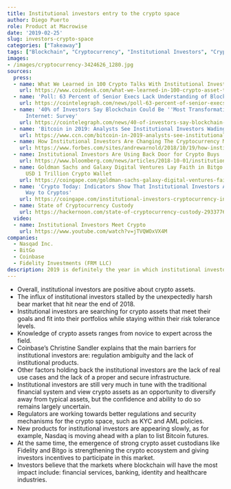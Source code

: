 ```yaml
---
title: Institutional investors entry to the crypto space
author: Diego Puerto
role: Product at Macrowise
date: '2019-02-25'
slug: investors-crypto-space
categories: ["Takeaway"]
tags: ["Blockchain", "Cryptocurrency", "Institutional Investors", "Crypto Custodies", "KYC/AML"]
images:
- /images/cryptocurrency-3424626_1280.jpg
sources:
  press:
  - name: What We Learned in 100 Crypto Talks With Institutional Investors
    url: https://www.coindesk.com/what-we-learned-in-100-crypto-asset-talks-with-institutional-investors?msg=You+were+successfully+subscribed
  - name: 'Poll: 63 Percent of Senior Execs Lack Understanding of Blockchain Tech'
    url: https://cointelegraph.com/news/poll-63-percent-of-senior-execs-lack-understanding-of-blockchain-tech
  - name: '40% of Investors Say Blockchain Could Be ''Most Transformative'' Tech Since
      Internet: Survey'
    url: https://cointelegraph.com/news/40-of-investors-say-blockchain-could-be-most-transformative-tech-since-internet-survey
  - name: 'Bitcoin in 2019: Analysts See Institutional Investors Wading into Crypto'
    url: https://www.ccn.com/bitcoin-in-2019-analysts-see-institutional-investors-wading-into-crypto/
  - name: How Institutional Investors Are Changing The Cryptocurrency Market
    url: https://www.forbes.com/sites/andrewarnold/2018/10/19/how-institutional-investors-are-changing-the-cryptocurrency-market/#5397b501ffe9
  - name: Institutional Investors Are Using Back Door for Crypto Buys
    url: https://www.bloomberg.com/news/articles/2018-10-01/institutional-investors-are-using-back-door-for-crypto-purchases
  - name: Goldman Sachs and Galaxy Digital Ventures Lay Faith in Bitgo’s Vision of
      USD 1 Trillion Crypto Wallet
    url: https://coingape.com/goldman-sachs-galaxy-digital-ventures-faith-in-bitgo/
  - name: 'Crypto Today: Indicators Show That Institutional Investors Are Making Their
      Way to Cryptos'
    url: https://coingape.com/institutional-investors-cryptocurrency-investments/
  - name: State of Cryptocurrency Custody
    url: https://hackernoon.com/state-of-cryptocurrency-custody-2933776835a2
  video:
  - name: Institutional Investors Meet Crypto
    url: https://www.youtube.com/watch?v=jTVQWOxVX4M
companies:
  - Nasqad Inc.
  - BitGo
  - Coinbase
  - Fidelity Investments (FRM LLC)
description: 2019 is definitely the year in which institutional investors capital is flowing into the crypto space.
---
```


- Overall, institutional investors are positive about crypto assets.
- The influx of institutional investors stalled by the unexpectedly harsh bear market that hit near the end of 2018.
- Institutional investors are searching for crypto assets that meet their goals and fit into their portfolios while staying within their risk tolerance levels.
- Knowledge of crypto assets ranges from novice to expert across the field.
- Coinbase’s Christine Sandler explains that the main barriers for institutional investors are: regulation ambiguity and the lack of institutional products.
- Other factors holding back the institutional investors are the lack of real use cases and the lack of a proper and secure infrastructure.
- Institutional investors are still very much in tune with the traditional financial system and view crypto assets as an opportunity to diversify away from typical assets, but the confidence and ability to do so remains largely uncertain.
- Regulators are working towards better regulations and security mechanisms for the crypto space, such as KYC and AML policies.
- New products for institutional investors are appearing slowly, as for example, Nasdaq is moving ahead with a plan to list Bitcoin futures.
- At the same time, the emergence of strong crypto asset custodians like Fidelity and Bitgo is strengthening the crypto ecosystem and giving investors incentives to participate in this market.
- Investors believe that the markets where blockchain will have the most impact include: financial services, banking, identity and healthcare industries.
